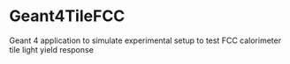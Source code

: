 # Geant4TileFCC

Geant 4 application to simulate experimental setup to test FCC calorimeter tile light yield response  